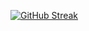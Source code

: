 [![GitHub Streak](https://streak-stats.demolab.com?user=Storm-07&theme=onedark&hide_border=true)](https://git.io/streak-stats)
